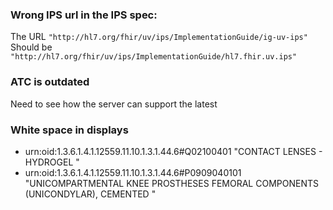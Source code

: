 ### Wrong IPS url in the IPS spec: 
The URL
`"http://hl7.org/fhir/uv/ips/ImplementationGuide/ig-uv-ips"`  
Should be   
`"http://hl7.org/fhir/uv/ips/ImplementationGuide/hl7.fhir.uv.ips"`


### ATC is outdated
Need to see how the server can support the latest

### White space in displays
* urn:oid:1.3.6.1.4.1.12559.11.10.1.3.1.44.6#Q02100401 "CONTACT LENSES - HYDROGEL "
* urn:oid:1.3.6.1.4.1.12559.11.10.1.3.1.44.6#P0909040101 "UNICOMPARTMENTAL KNEE PROSTHESES FEMORAL COMPONENTS (UNICONDYLAR), CEMENTED "
